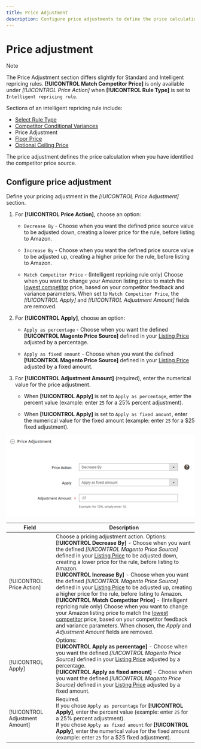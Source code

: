 ```yaml
---
title: Price Adjustment
description: Configure price adjustments to define the price calculation when you have identified the Amazon competitor price source.
---
```


# Price adjustment

>[!NOTE]
>
>The Price Adjustment section differs slightly for Standard and Intelligent repricing rules. **[!UICONTROL Match Competitor Price]** is only available under _[!UICONTROL Price Action]_ when **[!UICONTROL Rule Type]** is set to `Intelligent repricing rule`.

Sections of an intelligent repricing rule include:

- [Select Rule Type](./intelligent-repricing-rules.md)
- [Competitor Conditional Variances](./competitor-conditional-variances.md)
- Price Adjustment
- [Floor Price](./floor-price.md)
- [Optional Ceiling Price](./optional-ceiling-price.md)

The price adjustment defines the price calculation when you have identified the competitor price source.

## Configure price adjustment

Define your pricing adjustment in the _[!UICONTROL Price Adjustment]_ section.

1. For **[!UICONTROL Price Action]**, choose an option:

   - `Decrease By` - Choose when you want the defined price source value to be adjusted down, creating a lower price for the rule, before listing to Amazon.

   - `Increase By` - Choose when you want the defined price source value to be adjusted up, creating a higher price for the rule, before listing to Amazon.

   - `Match Competitor Price` - (Intelligent repricing rule only) Choose when you want to change your Amazon listing price to match the [lowest competitor](./lowest-competitor-pricing.md) price, based on your competitor feedback and variance parameters. When set to `Match Competitor Price`, the _[!UICONTROL Apply]_ and _[!UICONTROL Adjustment Amount]_ fields are removed.

1. For **[!UICONTROL Apply]**, choose an option:

   - `Apply as percentage` - Choose when you want the defined **[!UICONTROL Magento Price Source]** defined in your [Listing Price](./listing-price.md) adjusted by a percentage.

   - `Apply as fixed amount` - Choose when you want the defined **[!UICONTROL Magento Price Source]** defined in your [Listing Price](./listing-price.md) adjusted by a fixed amount.

1. For **[!UICONTROL Adjustment Amount]** (required), enter the numerical value for the price adjustment.

   - When **[!UICONTROL Apply]** is set to `Apply as percentage`, enter the percent value (example: enter `25` for a 25% percent adjustment).

   - When **[!UICONTROL Apply]** is set to `Apply as fixed amount`, enter the numerical value for the fixed amount (example: enter `25` for a $25 fixed adjustment).

![Intelligent repricing rule - price adjustment](assets/amazon-price-adjustment.png)

|Field|Description|
|---|---|
|[!UICONTROL Price Action]|Choose a pricing adjustment action. Options:<br>**[!UICONTROL Decrease By]** - Choose when you want the defined _[!UICONTROL Magento Price Source]_ defined in your [Listing Price](./listing-price.md) to be adjusted down, creating a lower price for the rule, before listing to Amazon.<br>**[!UICONTROL Increase By]** - Choose when you want the defined _[!UICONTROL Magento Price Source]_ defined in your [Listing Price](./listing-price.md) to be adjusted up, creating a higher price for the rule, before listing to Amazon.<br>**[!UICONTROL Match Competitor Price]** - (Intelligent repricing rule only) Choose when you want to change your Amazon listing price to match the [lowest competitor](./lowest-competitor-pricing.md) price, based on your competitor feedback and variance parameters. When chosen, the _Apply_ and _Adjustment Amount_ fields are removed.|
|[!UICONTROL Apply]|Options:<br>**[!UICONTROL Apply as percentage]** - Choose when you want the defined _[!UICONTROL Magento Price Source]_ defined in your [Listing Price](./listing-price.md) adjusted by a percentage.<br>**[!UICONTROL Apply as fixed amount]** - Choose when you want the defined _[!UICONTROL Magento Price Source]_ defined in your [Listing Price](./listing-price.md) adjusted by a fixed amount.|
|[!UICONTROL Adjustment Amount]|Required.<br>If you chose `Apply as percentage` for **[!UICONTROL Apply]**, enter the percent value (example: enter `25` for a 25% percent adjustment).<br>If you chose `Apply as fixed amount` for **[!UICONTROL Apply]**, enter the  numerical value for the fixed amount (example: enter `25` for a $25 fixed adjustment).|
